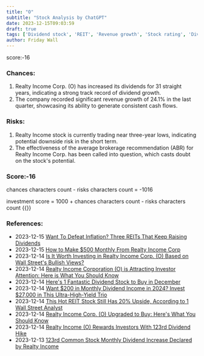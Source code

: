 ```yaml
---
title: "O"
subtitle: "Stock Analysis by ChatGPT"
date: 2023-12-15T09:03:59
draft: true
tags: ['Dividend stock', 'REIT', 'Revenue growth', 'Stock rating', 'Dividend increase']
author: Friday Wall
---
```


score:-16
### Chances:
1. Realty Income Corp. (O) has increased its dividends for 31 straight years, indicating a strong track record of dividend growth.
2. The company recorded significant revenue growth of 24.1% in the last quarter, showcasing its ability to generate consistent cash flows.
### Risks:
1. Realty Income stock is currently trading near three-year lows, indicating potential downside risk in the short term.
2. The effectiveness of the average brokerage recommendation (ABR) for Realty Income Corp. has been called into question, which casts doubt on the stock's potential.
### Score:-16
chances characters count - risks characters count = -1016

investment score = 1000 + chances characters count - risks characters count
{{<tradingview symbol="NYSE:O">}}
### References:
- 2023-12-15 [Want To Defeat Inflation? Three REITs That Keep Raising Dividends](https://finance.yahoo.com/news/want-defeat-inflation-three-reits-200431445.html)
- 2023-12-15 [How to Make $500 Monthly From Realty Income Corp](https://finance.yahoo.com/news/500-monthly-realty-income-corp-175403098.html)
- 2023-12-14 [Is It Worth Investing in Realty Income Corp. (O) Based on Wall Street's Bullish Views?](https://finance.yahoo.com/news/worth-investing-realty-income-corp-143006733.html)
- 2023-12-14 [Realty Income Corporation (O) is Attracting Investor Attention: Here is What You Should Know](https://finance.yahoo.com/news/realty-income-corporation-o-attracting-140012761.html)
- 2023-12-14 [Here's 1 Fantastic Dividend Stock to Buy in December](https://www.fool.com/investing/2023/12/14/1-fantastic-dividend-stock-to-buy-in-december/?source=eptyholnk0000202&utm_source=yahoo-host-full&utm_medium=feed&utm_campaign=article&.tsrc=rss)
- 2023-12-14 [Want $200 in Monthly Dividend Income in 2024? Invest $27,000 in This Ultra-High-Yield Trio](https://www.fool.com/investing/2023/12/14/want-200-monthly-dividend-income-2024-invest-27000/?source=eptyholnk0000202&utm_source=yahoo-host-full&utm_medium=feed&utm_campaign=article&.tsrc=rss)
- 2023-12-14 [This Hot REIT Stock Still Has 20% Upside, According to 1 Wall Street Analyst](https://www.fool.com/investing/2023/12/13/this-hot-reit-stock-still-has-20-upside/?source=eptyholnk0000202&utm_source=yahoo-host-full&utm_medium=feed&utm_campaign=article&.tsrc=rss)
- 2023-12-14 [Realty Income Corp. (O) Upgraded to Buy: Here's What You Should Know](https://finance.yahoo.com/news/realty-income-corp-o-upgraded-170005480.html)
- 2023-12-14 [Realty Income (O) Rewards Investors With 123rd Dividend Hike](https://finance.yahoo.com/news/realty-income-o-rewards-investors-160300536.html)
- 2023-12-13 [123rd Common Stock Monthly Dividend Increase Declared by Realty Income](https://finance.yahoo.com/news/123rd-common-stock-monthly-dividend-210500260.html)


                
